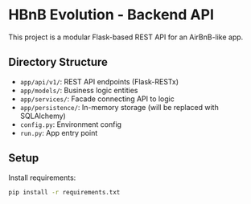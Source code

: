 # HBnB Evolution - Backend API

This project is a modular Flask-based REST API for an AirBnB-like app.

## Directory Structure

- `app/api/v1/`: REST API endpoints (Flask-RESTx)
- `app/models/`: Business logic entities
- `app/services/`: Facade connecting API to logic
- `app/persistence/`: In-memory storage (will be replaced with SQLAlchemy)
- `config.py`: Environment config
- `run.py`: App entry point

## Setup

Install requirements:

```bash
pip install -r requirements.txt

